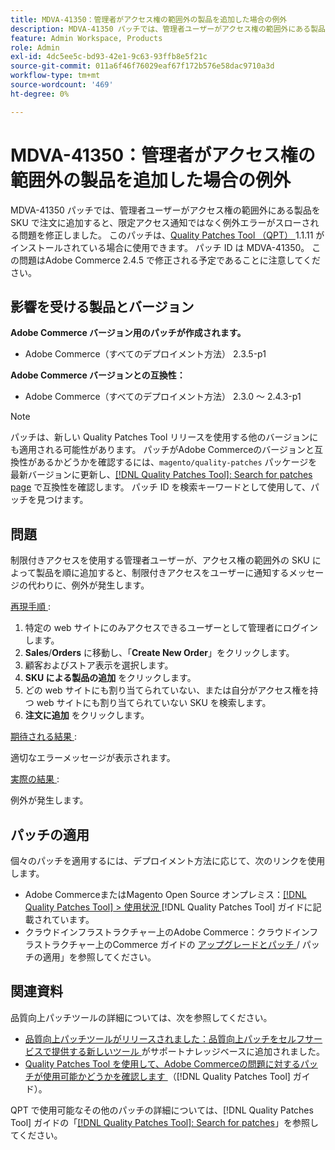 ```yaml
---
title: MDVA-41350：管理者がアクセス権の範囲外の製品を追加した場合の例外
description: MDVA-41350 パッチでは、管理者ユーザーがアクセス権の範囲外にある製品を SKU で注文に追加すると、限定アクセス通知ではなく例外エラーがスローされる問題を修正しました。 このパッチは、[Quality Patches Tool （QPT） ] （https://experienceleague.adobe.com/en/docs/commerce-operations/tools/quality-patches-tool/quality-patches-tool-to-self-serve-quality-patches） 1.1.11 がインストールされている場合に利用できます。 パッチ ID は MDVA-41350。 この問題はAdobe Commerce 2.4.5 で修正される予定であることに注意してください。
feature: Admin Workspace, Products
role: Admin
exl-id: 4dc5ee5c-bd93-42e1-9c63-93ffb8e5f21c
source-git-commit: 011a6f46f76029eaf67f172b576e58dac9710a3d
workflow-type: tm+mt
source-wordcount: '469'
ht-degree: 0%

---
```


# MDVA-41350：管理者がアクセス権の範囲外の製品を追加した場合の例外

MDVA-41350 パッチでは、管理者ユーザーがアクセス権の範囲外にある製品を SKU で注文に追加すると、限定アクセス通知ではなく例外エラーがスローされる問題を修正しました。 このパッチは、[Quality Patches Tool （QPT） ](https://experienceleague.adobe.com/en/docs/commerce-operations/tools/quality-patches-tool/quality-patches-tool-to-self-serve-quality-patches)1.1.11 がインストールされている場合に使用できます。 パッチ ID は MDVA-41350。 この問題はAdobe Commerce 2.4.5 で修正される予定であることに注意してください。

## 影響を受ける製品とバージョン

**Adobe Commerce バージョン用のパッチが作成されます。**

* Adobe Commerce（すべてのデプロイメント方法） 2.3.5-p1

**Adobe Commerce バージョンとの互換性：**

* Adobe Commerce（すべてのデプロイメント方法） 2.3.0 ～ 2.4.3-p1

>[!NOTE]
>
>パッチは、新しい Quality Patches Tool リリースを使用する他のバージョンにも適用される可能性があります。 パッチがAdobe Commerceのバージョンと互換性があるかどうかを確認するには、`magento/quality-patches` パッケージを最新バージョンに更新し、[[!DNL Quality Patches Tool]: Search for patches page](https://experienceleague.adobe.com/en/docs/commerce-operations/tools/quality-patches-tool/quality-patches-tool-to-self-serve-quality-patches) で互換性を確認します。 パッチ ID を検索キーワードとして使用して、パッチを見つけます。

## 問題

制限付きアクセスを使用する管理者ユーザーが、アクセス権の範囲外の SKU によって製品を順に追加すると、制限付きアクセスをユーザーに通知するメッセージの代わりに、例外が発生します。

<u> 再現手順 </u>:

1. 特定の web サイトにのみアクセスできるユーザーとして管理者にログインします。
1. **Sales**/**Orders** に移動し、「**Create New Order**」をクリックします。
1. 顧客およびストア表示を選択します。
1. **SKU による製品の追加** をクリックします。
1. どの web サイトにも割り当てられていない、または自分がアクセス権を持つ web サイトにも割り当てられていない SKU を検索します。
1. **注文に追加** をクリックします。

<u> 期待される結果 </u>:

適切なエラーメッセージが表示されます。

<u> 実際の結果 </u>:

例外が発生します。

## パッチの適用

個々のパッチを適用するには、デプロイメント方法に応じて、次のリンクを使用します。

* Adobe CommerceまたはMagento Open Source オンプレミス：[[!DNL Quality Patches Tool] > 使用状況 ](/help/tools/quality-patches-tool/usage.md) [!DNL Quality Patches Tool] ガイドに記載されています。
* クラウドインフラストラクチャー上のAdobe Commerce：クラウドインフラストラクチャー上のCommerce ガイドの [ アップグレードとパッチ ](https://experienceleague.adobe.com/docs/commerce-cloud-service/user-guide/develop/upgrade/apply-patches.html)/ パッチの適用」を参照してください。

## 関連資料

品質向上パッチツールの詳細については、次を参照してください。

* [ 品質向上パッチツールがリリースされました：品質向上パッチをセルフサービスで提供する新しいツール ](https://experienceleague.adobe.com/en/docs/commerce-operations/tools/quality-patches-tool/quality-patches-tool-to-self-serve-quality-patches) がサポートナレッジベースに追加されました。
* [Quality Patches Tool を使用して、Adobe Commerceの問題に対するパッチが使用可能かどうかを確認します ](/help/tools/quality-patches-tool/patches-available-in-qpt/check-patch-for-magento-issue-with-magento-quality-patches.md) （[!DNL Quality Patches Tool] ガイド）。

QPT で使用可能なその他のパッチの詳細については、[!DNL Quality Patches Tool] ガイドの「[[!DNL Quality Patches Tool]: Search for patches](https://experienceleague.adobe.com/tools/commerce-quality-patches/index.html)」を参照してください。
